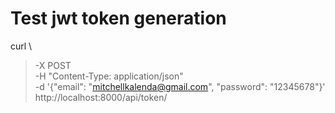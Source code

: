 # Test jwt token generation

curl \

> -X POST \
> -H "Content-Type: application/json" \
> -d '{"email": "mitchellkalenda@gmail.com", "password": "12345678"}' \
> http://localhost:8000/api/token/
